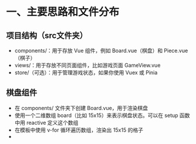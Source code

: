 # 一、主要思路和文件分布
## 项目结构（src文件夹）
- components/：用于存放 Vue 组件，例如 Board.vue（棋盘）和 Piece.vue（棋子）
- views/：用于存放不同页面组件，比如游戏页面 GameView.vue
- store/（可选）：用于管理游戏状态，如果你使用 Vuex 或 Pinia

## 棋盘组件
- 在 components/ 文件夹下创建 Board.vue，用于渲染棋盘
- 使用一个二维数组 board（比如 15x15）来表示棋盘状态。可以在 setup 函数中用 reactive 定义这个数组
- 在模板中使用 v-for 循环遍历数组，渲染出 15x15 的格子
- 